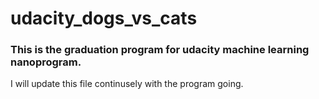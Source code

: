 # udacity_dogs_vs_cats
### This is the graduation program for udacity machine learning nanoprogram.
I will update this file continusely with the program going.
